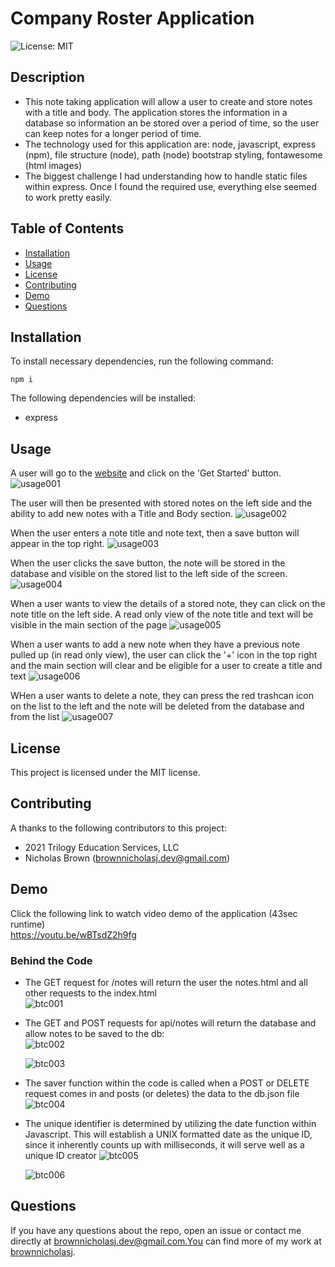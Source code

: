 # Company Roster Application

![License: MIT](https://img.shields.io/badge/License-MIT-green)

## Description

- This note taking application will allow a user to create and store notes with
  a title and body. The application stores the information in a database so
  information an be stored over a period of time, so the user can keep notes for
  a longer period of time.
- The technology used for this application are: node, javascript, express (npm),
  file structure (node), path (node) bootstrap styling, fontawesome (html
  images)
- The biggest challenge I had understanding how to handle static files within
  express. Once I found the required use, everything else seemed to work pretty
  easily.

## Table of Contents

- [Installation](#installation)
- [Usage](#usage)
- [License](#license)
- [Contributing](#contributing)
- [Demo](#demo)
- [Questions](#questions)

## Installation

To install necessary dependencies, run the following command:

```
npm i
```

The following dependencies will be installed:

- express

## Usage

A user will go to the
[website](https://brownnicholasj-note-taker.herokuapp.com/) and click on the
'Get Started' button. ![usage001](./public/assets/images/usage001.jpg)

The user will then be presented with stored notes on the left side and the
ability to add new notes with a Title and Body section.
![usage002](./public/assets/images/usage002.jpg)

When the user enters a note title and note text, then a save button will appear
in the top right. ![usage003](./public/assets/images/usage003.jpg)

When the user clicks the save button, the note will be stored in the database
and visible on the stored list to the left side of the screen.
![usage004](./public/assets/images/usage004.jpg)

When a user wants to view the details of a stored note, they can click on the
note title on the left side. A read only view of the note title and text will be
visible in the main section of the page
![usage005](./public/assets/images/usage005.jpg)

When a user wants to add a new note when they have a previous note pulled up (in
read only view), the user can click the '+' icon in the top right and the main
section will clear and be eligible for a user to create a title and text
![usage006](./public/assets/images/usage006.jpg)

WHen a user wants to delete a note, they can press the red trashcan icon on the
list to the left and the note will be deleted from the database and from the
list ![usage007](./public/assets/images/usage007.jpg)

## License

This project is licensed under the MIT license.

## Contributing

A thanks to the following contributors to this project:

- 2021 Trilogy Education Services, LLC
- Nicholas Brown (brownnicholasj.dev@gmail.com)

## Demo

Click the following link to watch video demo of the application (43sec
runtime)<br> https://youtu.be/wBTsdZ2h9fg

### Behind the Code

- The GET request for /notes will return the user the notes.html and all other
  requests to the index.html <br> ![btc001](./public/assets/images/btc001.jpg)

- The GET and POST requests for api/notes will return the database and allow
  notes to be saved to the db: <br> ![btc002](./public/assets/images/btc002.jpg)

  ![btc003](./public/assets/images/btc003.jpg)

- The saver function within the code is called when a POST or DELETE request
  comes in and posts (or deletes) the data to the db.json file
  ![btc004](./public/assets/images/btc004.jpg)

- The unique identifier is determined by utilizing the date function within
  Javascript. This will establish a UNIX formatted date as the unique ID, since
  it inherently counts up with milliseconds, it will serve well as a unique ID
  creator ![btc005](./public/assets/images/btc005.jpg)

  ![btc006](./public/assets/images/btc006.jpg)

## Questions

If you have any questions about the repo, open an issue or contact me directly
at brownnicholasj.dev@gmail.com.You can find more of my work at
[brownnicholasj](https://github.com/brownnicholasj/).
